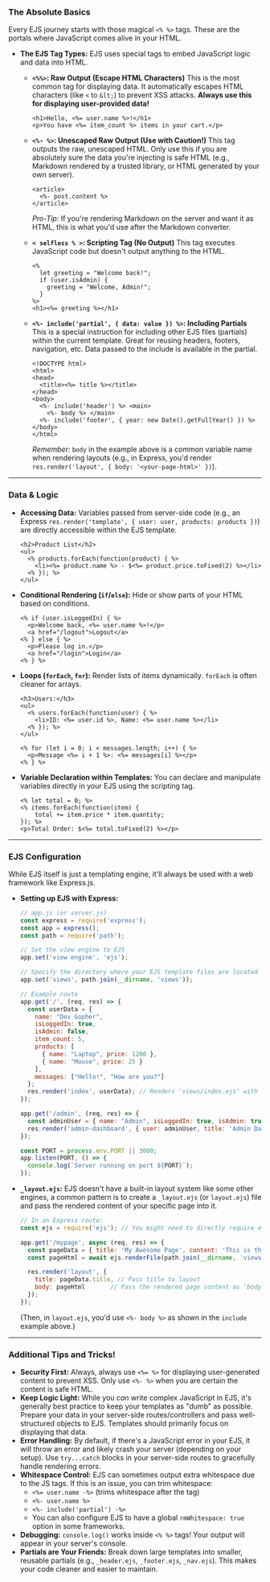 ### The Absolute Basics

Every EJS journey starts with those magical `<% %>` tags. These are the portals where JavaScript comes alive in your HTML.

  * **The EJS Tag Types:**
    EJS uses special tags to embed JavaScript logic and data into HTML.

      * **`<%%>`: Raw Output (Escape HTML Characters)**
        This is the most common tag for displaying data. It automatically escapes HTML characters (like `<` to `&lt;`) to prevent XSS attacks. **Always use this for displaying user-provided data!**

        ```ejs
        <h1>Hello, <%= user.name %>!</h1>
        <p>You have <%= item_count %> items in your cart.</p>
        ```

      * **`<%- %>`: Unescaped Raw Output (Use with Caution\!)**
        This tag outputs the raw, unescaped HTML. Only use this if you are absolutely sure the data you're injecting is safe HTML (e.g., Markdown rendered by a trusted library, or HTML generated by your own server).

        ```ejs
        <article>
          <%- post.content %>
        </article>
        ```

        *Pro-Tip:* If you're rendering Markdown on the server and want it as HTML, this is what you'd use after the Markdown converter.

      * **`< selfless % >`: Scripting Tag (No Output)**
        This tag executes JavaScript code but doesn't output anything to the HTML.

        ```ejs
        <%
          let greeting = "Welcome back!";
          if (user.isAdmin) {
            greeting = "Welcome, Admin!";
          }
        %>
        <h1><%= greeting %></h1>
        ```

      * **`<%- include('partial', { data: value }) %>`: Including Partials**
        This is a special instruction for including other EJS files (partials) within the current template. Great for reusing headers, footers, navigation, etc. Data passed to the include is available in the partial.

        ```ejs
        <!DOCTYPE html>
        <html>
        <head>
          <title><%= title %></title>
        </head>
        <body>
          <%- include('header') %> <main>
            <%- body %> </main>
          <%- include('footer', { year: new Date().getFullYear() }) %>
        </body>
        </html>
        ```

        *Remember:* `body` in the example above is a common variable name when rendering layouts (e.g., in Express, you'd render `res.render('layout', { body: '<your-page-html>' })`).

-----

### Data & Logic

  * **Accessing Data:**
    Variables passed from server-side code (e.g., an Express `res.render('template', { user: user, products: products })`) are directly accessible within the EJS template.

    ```ejs
    <h2>Product List</h2>
    <ul>
      <% products.forEach(function(product) { %>
        <li><%= product.name %> - $<%= product.price.toFixed(2) %></li>
      <% }); %>
    </ul>
    ```

  * **Conditional Rendering (`if`/`else`):**
    Hide or show parts of your HTML based on conditions.

    ```ejs
    <% if (user.isLoggedIn) { %>
      <p>Welcome back, <%= user.name %>!</p>
      <a href="/logout">Logout</a>
    <% } else { %>
      <p>Please log in.</p>
      <a href="/login">Login</a>
    <% } %>
    ```

  * **Loops (`forEach`, `for`):**
    Render lists of items dynamically. `forEach` is often cleaner for arrays.

    ```ejs
    <h3>Users:</h3>
    <ul>
      <% users.forEach(function(user) { %>
        <li>ID: <%= user.id %>, Name: <%= user.name %></li>
      <% }); %>
    </ul>

    <% for (let i = 0; i < messages.length; i++) { %>
      <p>Message <%= i + 1 %>: <%= messages[i] %></p>
    <% } %>
    ```

  * **Variable Declaration within Templates:**
    You can declare and manipulate variables directly in your EJS using the scripting tag.

    ```ejs
    <% let total = 0; %>
    <% items.forEach(function(item) {
        total += item.price * item.quantity;
    }); %>
    <p>Total Order: $<%= total.toFixed(2) %></p>
    ```

-----

### EJS Configuration

While EJS itself is just a templating engine, it'll always be used with a web framework like Express.js.

  * **Setting up EJS with Express:**

    ```javascript
    // app.js (or server.js)
    const express = require('express');
    const app = express();
    const path = require('path');

    // Set the view engine to EJS
    app.set('view engine', 'ejs');

    // Specify the directory where your EJS template files are located
    app.set('views', path.join(__dirname, 'views'));

    // Example route
    app.get('/', (req, res) => {
      const userData = {
        name: "Dev Gopher",
        isLoggedIn: true,
        isAdmin: false,
        item_count: 5,
        products: [
          { name: "Laptop", price: 1200 },
          { name: "Mouse", price: 25 }
        ],
        messages: ["Hello!", "How are you?"]
      };
      res.render('index', userData); // Renders 'views/index.ejs' with userData
    });

    app.get('/admin', (req, res) => {
      const adminUser = { name: "Admin", isLoggedIn: true, isAdmin: true };
      res.render('admin-dashboard', { user: adminUser, title: 'Admin Dashboard' });
    });

    const PORT = process.env.PORT || 3000;
    app.listen(PORT, () => {
      console.log(`Server running on port ${PORT}`);
    });
    ```

  * **`_layout.ejs`:**
    EJS doesn't have a built-in layout system like some other engines, a common pattern is to create a `_layout.ejs` (or `layout.ejs`) file and pass the rendered content of your specific page into it.

    ```javascript
    // In an Express route:
    const ejs = require('ejs'); // You might need to directly require ejs for this pattern

    app.get('/mypage', async (req, res) => {
      const pageData = { title: 'My Awesome Page', content: 'This is the page content!' };
      const pageHtml = await ejs.renderFile(path.join(__dirname, 'views', 'mypage.ejs'), pageData, { async: true });

      res.render('layout', {
        title: pageData.title, // Pass title to layout
        body: pageHtml       // Pass the rendered page content as 'body'
      });
    });
    ```

    (Then, in `layout.ejs`, you'd use `<%- body %>` as shown in the `include` example above.)

-----

### Additional Tips and Tricks!

  * **Security First:** Always, always use `<%= %>` for displaying user-generated content to prevent XSS. Only use `<%- %>` when you are certain the content is safe HTML.
  * **Keep Logic Light:** While you *can* write complex JavaScript in EJS, it's generally best practice to keep your templates as "dumb" as possible. Prepare your data in your server-side routes/controllers and pass well-structured objects to EJS. Templates should primarily focus on displaying that data.
  * **Error Handling:** By default, if there's a JavaScript error in your EJS, it will throw an error and likely crash your server (depending on your setup). Use `try...catch` blocks in your server-side routes to gracefully handle rendering errors.
  * **Whitespace Control:** EJS can sometimes output extra whitespace due to the JS tags. If this is an issue, you can trim whitespace:
      * `<%= user.name -%>` (trims whitespace after the tag)
      * `<%- user.name %>`
      * `<%- include('partial') -%>`
      * You can also configure EJS to have a global `rmWhitespace: true` option in some frameworks.
  * **Debugging:** `console.log()` works inside `<% %>` tags\! Your output will appear in your server's console.
  * **Partials are Your Friends:** Break down large templates into smaller, reusable partials (e.g., `_header.ejs`, `_footer.ejs`, `_nav.ejs`). This makes your code cleaner and easier to maintain.
